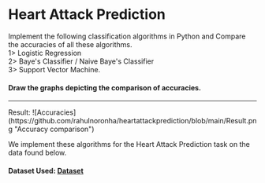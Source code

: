 # Heart Attack Prediction
Implement the following classification algorithms in Python and Compare the accuracies of all these algorithms.  
1> Logistic Regression  
2> Baye's Classifier / Naive Baye's Classifier  
3> Support Vector Machine. 
#### Draw the graphs depicting the comparison of accuracies.
<hr/>
Result:
![Accuracies](https://github.com/rahulnoronha/heartattackprediction/blob/main/Result.png "Accuracy comparison")

We implement these algorithms for the Heart Attack Prediction task on the data found below.

#### Dataset Used: [Dataset](https://www.kaggle.com/datasets/rashikrahmanpritom/heart-attack-analysis-prediction-dataset "Kaggle Dataset")



